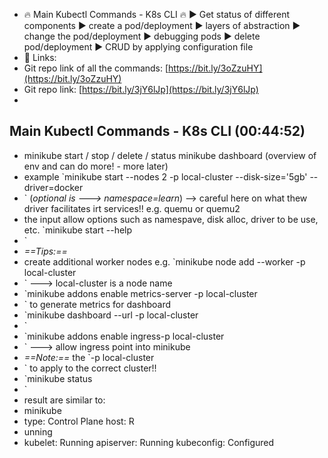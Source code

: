 - 🔥 Main Kubectl Commands - K8s CLI 🔥
  ► Get status of different components
  ► create a pod/deployment
  ► layers of abstraction
  ► change the pod/deployment
  ► debugging pods
  ► delete pod/deployment
  ► CRUD by applying configuration file
- 🔗 Links:
- Git repo link of all the commands: [https://bit.ly/3oZzuHY](https://bit.ly/3oZzuHY)
- Git repo link: [https://bit.ly/3jY6lJp](https://bit.ly/3jY6lJp)
-
## Main Kubectl Commands - K8s CLI  (00:44:52)
- minikube start / stop / delete / status
  minikube dashboard (overview of env and can do more! - more later)
- example `minikube start --nodes 2 -p local-cluster  --disk-size='5gb' --driver=docker
- ` (*optional is ---> namespace=learn*) --> careful here on what thew driver facilitates irt services!! e.g. quemu or quemu2
- the input allow options such as namespave, disk alloc, driver to be use, etc.   `minikube start --help
- `
- *==Tips:==*
- create additional worker nodes e.g. `minikube node add --worker -p local-cluster
- ` ---> local-cluster is a node name
- `minikube  addons enable metrics-server -p local-cluster
- ` to generate metrics for dashboard
- `minikube dashboard --url -p local-cluster
- `
- `minikube addons enable ingress-p local-cluster
- ` ---> allow ingress point into minikube
- *==Note:==* the `-p local-cluster
- ` to apply to the correct cluster!!
- `minikube status
- `
- result are similar to:
- minikube
- type: Control Plane
  host: R
- unning
- kubelet: Running
  apiserver: Running
  kubeconfig: Configured